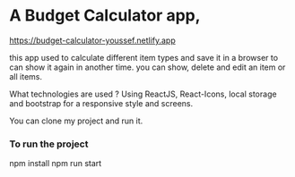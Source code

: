 # A Budget Calculator app,
https://budget-calculator-youssef.netlify.app

this app used to calculate different item types and save it in a browser to can show it again in another time.
you can show, delete and edit an item or all items.

What technologies are used  ?
Using ReactJS, React-Icons, local storage and bootstrap for a responsive style and screens.

You can clone my project and run it.

### To run the project
npm install
npm run start
